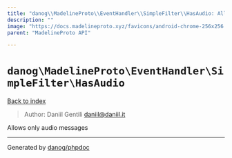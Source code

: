 ```yaml
---
title: "danog\\MadelineProto\\EventHandler\\SimpleFilter\\HasAudio: Allows only audio messages"
description: ""
image: "https://docs.madelineproto.xyz/favicons/android-chrome-256x256.png"
parent: "MadelineProto API"

---
```

# `danog\MadelineProto\EventHandler\SimpleFilter\HasAudio`
[Back to index](../../../../index.html)

> Author: Daniil Gentili <daniil@daniil.it>  
  

Allows only audio messages  



---
Generated by [danog/phpdoc](https://phpdoc.daniil.it)
